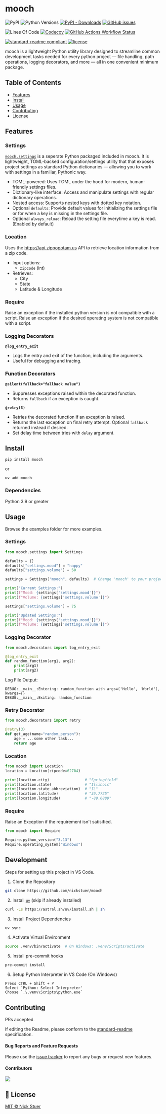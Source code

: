 # mooch

![PyPI](https://img.shields.io/pypi/v/mooch?label=mooch)
![Python Versions](https://img.shields.io/badge/python-3.9+-blue?logo=python)
[![PyPI - Downloads](https://img.shields.io/pypi/dm/mooch)](https://pypistats.org/packages/mooch)
[![GitHub issues](https://img.shields.io/github/issues/nickstuer/mooch.svg)](https://github.com/nickstuer/mooch/issues)

![Lines Of Code](https://tokei.rs/b1/github/nickstuer/mooch)
[![Codecov](https://img.shields.io/codecov/c/github/nickstuer/mooch)](https://app.codecov.io/gh/nickstuer/mooch)
[![GitHub Actions Workflow Status](https://img.shields.io/github/actions/workflow/status/nickstuer/mooch/run_tests.yml)](https://github.com/nickstuer/mooch/actions/workflows/run_tests.yml)

[![standard-readme compliant](https://img.shields.io/badge/readme%20style-standard-brightgreen.svg?style=flat-square)](https://github.com/RichardLitt/standard-readme)
[![license](https://img.shields.io/github/license/nickstuer/mooch.svg)](LICENSE)

mooch is a lightweight Python utility library designed to streamline common development tasks needed for every python project — file handling, path operations, logging decorators, and more — all in one convenient minimum package.

## Table of Contents

- [Features](https://github.com/nickstuer/mooch?tab=readme-ov-file#-features)
- [Install](https://github.com/nickstuer/mooch?tab=readme-ov-file#-install)
- [Usage](https://github.com/nickstuer/mooch?tab=readme-ov-file#-usage)
- [Contributing](https://github.com/nickstuer/mooch?tab=readme-ov-file#-contributing)
- [License](https://github.com/nickstuer/mooch?tab=readme-ov-file#-license)

## Features

### Settings
[`mooch.settings`](https://github.com/nickstuer/mooch.settings) is a seperate Python packaged included in mooch. It is lightweight, TOML-backed configuration/settings utility that that exposes project settings as standard Python dictionaries — allowing you to work with settings in a familiar, Pythonic way.

- TOML-powered: Uses TOML under the hood for modern, human-friendly settings files.
- Dictionary-like interface: Access and manipulate settings with regular dictionary operations.
- Nested access: Supports nested keys with dotted key notation.
- Optional `defaults`: Provide default values for initializing the settings file or for when a key is missing in the settings file.
- Optional `always_reload`: Reload the setting file everytime a key is read. (Enabled by default)

### Location
Uses the https://api.zippopotam.us API to retrieve location information from a zip code.
- Input options:
  - `zipcode` (int)
- Retrieves:
  - City
  - State
  - Latitude & Longitude

### Require
Raise an exception if the installed python version is not compatible with a script.
Raise an exception if the desired operating system is not compatible with a script.

### Logging Decorators
**`@log_entry_exit`**
  - Logs the entry and exit of the function, including the arguments.
  - Useful for debugging and tracing.

### Function Decorators
**`@silent(fallback="fallback value")`**
  - Suppresses exceptions raised within the decorated function.
  - Returns `fallback` if an exception is caught.

**`@retry(3)`**
  - Retries the decorated function if an exception is raised.
  - Returns the last exception on final retry attempt. Optional `fallback` returned instead if desired.
  - Set delay time between tries with `delay` argument.


## Install

```
pip install mooch
```
or
```
uv add mooch
```

###  Dependencies
Python 3.9 or greater

## Usage

Browse the examples folder for more examples.

### Settings

```python
from mooch.settings import Settings

defaults = {}
defaults["settings.mood"] = "happy"
defaults["settings.volume"] = 50

settings = Settings("mooch", defaults)  # Change 'mooch' to your project's name

print("Current Settings:")
print(f"Mood: {settings['settings.mood']}")
print(f"Volume: {settings['settings.volume']}")

settings["settings.volume"] = 75

print("Updated Settings:")
print(f"Mood: {settings['settings.mood']}")
print(f"Volume: {settings['settings.volume']}")
```

### Logging Decorator

```python
from mooch.decorators import log_entry_exit

@log_entry_exit
def random_function(arg1, arg2):
    print(arg1)
    print(arg2)
```
Log File Output:
```
DEBUG:__main__:Entering: random_function with args=('Hello', 'World'), kwargs={}
DEBUG:__main__:Exiting: random_function
```

### Retry Decorator

```python
from mooch.decorators import retry

@retry(3)
def get_age(name="random_person"):
    age = ...some other task...
    return age
```

### Location
```python
from mooch import Location
location = Location(zipcode=62704)

print(location.city)                # "Springfield"
print(location.state)               # "Illinois"
print(location.state_abbreviation)  # "IL"
print(location.latitude)            # "39.7725"
print(location.longitude)           # "-89.6889"
```

### Require
Raise an Exception if the requirement isn't satisified.
```python
from mooch import Require

Require.python_version("3.13")
Require.operating_system("Windows")
```
## Development
Steps for setting up this project in VS Code.

1. Clone the Repository
```bash
git clone https://github.com/nickstuer/mooch
```

2. Install [`uv`](https://github.com/astral-sh/uv) (skip if already installed)
```bash
curl -Ls https://astral.sh/uv/install.sh | sh
```

3. Install Project Dependencies
```bash
uv sync
```

4. Activate Virtual Environment
```bash
source .venv/bin/activate  # On Windows: .venv/Scripts/activate
```

5. Install pre-commit hooks
```bash
pre-commit install
```

6. Setup Python Interpreter in VS Code (On Windows)
```
Press CTRL + Shift + P
Select `Python: Select Interpreter'
Choose `.\.venv\Scripts\python.exe`
```

## Contributing

PRs accepted.

If editing the Readme, please conform to the [standard-readme](https://github.com/RichardLitt/standard-readme) specification.

#### Bug Reports and Feature Requests
Please use the [issue tracker](https://github.com/nickstuer/mooch/issues) to report any bugs or request new features.

#### Contributors

<a href = "https://github.com/nickstuer/mooch/graphs/contributors">
  <img src = "https://contrib.rocks/image?repo=nickstuer/mooch"/>
</a>

## 📃 License

[MIT © Nick Stuer](LICENSE)